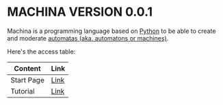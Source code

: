 # MACHINA VERSION 0.0.1

Machina is a programming language based on [Python](https://python.org/) to be able to create and moderate [automatas (aka. automatons or machines)](https://en.wikipedia.org/wiki/Automata_theory).

Here's the access table:

| Content  | Link |
| ------------- | ------------- |
| Start Page | [Link](https://github.com/devtracer/Machina-Language/blob/main/docs/0/Tutorial.md)  |
| Tutorial | [Link](https://github.com/devtracer/Machina-Language/blob/main/docs/Tutorial/Tutorial.md) |
